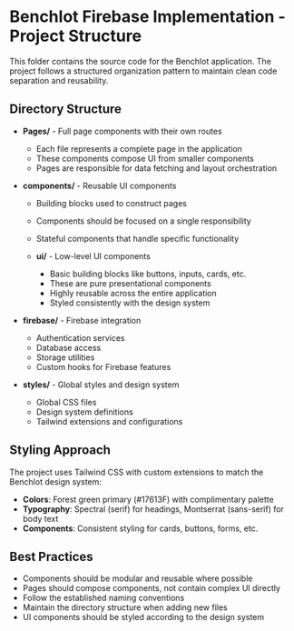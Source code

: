 # Benchlot Firebase Implementation - Project Structure

This folder contains the source code for the Benchlot application. The project follows a structured organization pattern to maintain clean code separation and reusability.

## Directory Structure

- **Pages/** - Full page components with their own routes
  - Each file represents a complete page in the application
  - These components compose UI from smaller components
  - Pages are responsible for data fetching and layout orchestration

- **components/** - Reusable UI components
  - Building blocks used to construct pages
  - Components should be focused on a single responsibility
  - Stateful components that handle specific functionality
  
  - **ui/** - Low-level UI components
    - Basic building blocks like buttons, inputs, cards, etc.
    - These are pure presentational components
    - Highly reusable across the entire application
    - Styled consistently with the design system

- **firebase/** - Firebase integration
  - Authentication services
  - Database access
  - Storage utilities
  - Custom hooks for Firebase features

- **styles/** - Global styles and design system
  - Global CSS files
  - Design system definitions
  - Tailwind extensions and configurations

## Styling Approach

The project uses Tailwind CSS with custom extensions to match the Benchlot design system:

- **Colors**: Forest green primary (#17613F) with complimentary palette
- **Typography**: Spectral (serif) for headings, Montserrat (sans-serif) for body text
- **Components**: Consistent styling for cards, buttons, forms, etc.

## Best Practices

- Components should be modular and reusable where possible
- Pages should compose components, not contain complex UI directly
- Follow the established naming conventions
- Maintain the directory structure when adding new files
- UI components should be styled according to the design system